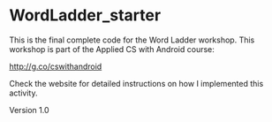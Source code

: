 # WordLadder_starter
This is the final complete code for the Word Ladder workshop. This workshop is part of the Applied CS with Android course:

http://g.co/cswithandroid

Check the website for detailed instructions on how I implemented this activity.

Version 1.0 
